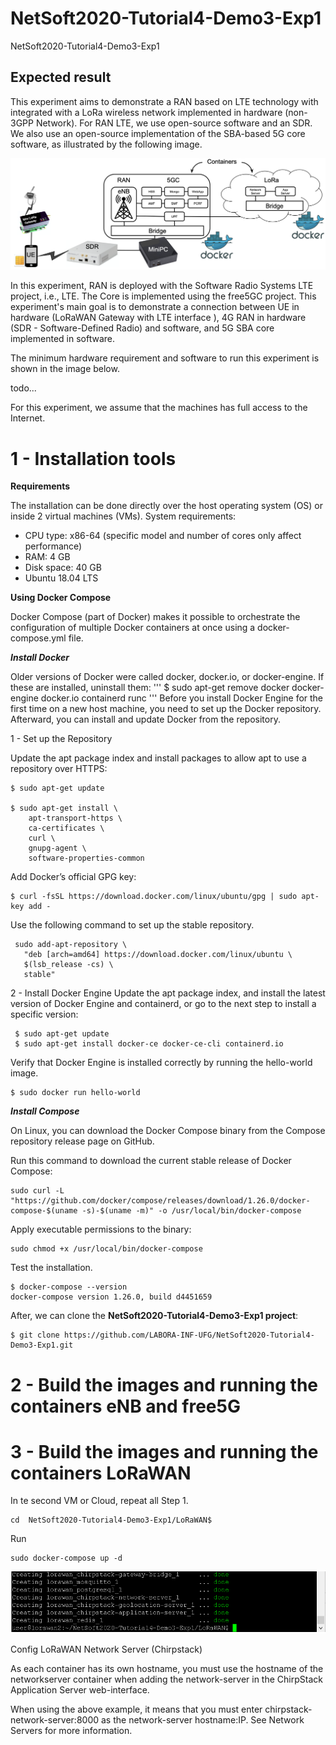 # NetSoft2020-Tutorial4-Demo3-Exp1
NetSoft2020-Tutorial4-Demo3-Exp1

## Expected result
This experiment aims to demonstrate a RAN based on LTE technology with integrated with a LoRa wireless network implemented in hardware (non-3GPP Network). For RAN LTE, we use open-source software and an SDR. We also use an open-source implementation of the SBA-based 5G core software, as illustrated by the following image.
<p align="center">
    <img src="images/demo3-exp1.png"/> 
</p>

In this experiment, RAN is deployed with the Software Radio Systems LTE project, i.e., LTE. The Core is implemented using the free5GC project. This experiment's main goal is to demonstrate a connection between UE in hardware (LoRaWAN Gateway with LTE interface ), 4G RAN in hardware (SDR - Software-Defined Radio) and software, and 5G SBA core implemented in software.

The minimum hardware requirement and software to run this experiment is shown in the image below.

todo...

For this experiment, we assume that the machines has full access to the Internet.

# 1 - Installation tools

**Requirements**

The installation can be done directly over the host operating system (OS) or inside 2 virtual machines (VMs). System requirements:
* CPU type: x86-64 (specific model and number of cores only affect performance)
* RAM: 4 GB
* Disk space: 40 GB
* Ubuntu 18.04 LTS

**Using Docker Compose**

Docker Compose (part of Docker) makes it possible to orchestrate the configuration of multiple Docker containers at once using a docker-compose.yml file.

***Install Docker***

Older versions of Docker were called docker, docker.io, or docker-engine. If these are installed, uninstall them:
'''
$ sudo apt-get remove docker docker-engine docker.io containerd runc
'''
Before you install Docker Engine for the first time on a new host machine, you need to set up the Docker repository. Afterward, you can install and update Docker from the repository.

1 - Set up the Repository

Update the apt package index and install packages to allow apt to use a repository over HTTPS:

```
$ sudo apt-get update

$ sudo apt-get install \
    apt-transport-https \
    ca-certificates \
    curl \
    gnupg-agent \
    software-properties-common
```    
Add Docker’s official GPG key:

```
$ curl -fsSL https://download.docker.com/linux/ubuntu/gpg | sudo apt-key add -
```

Use the following command to set up the stable repository.

```
 sudo add-apt-repository \
   "deb [arch=amd64] https://download.docker.com/linux/ubuntu \
   $(lsb_release -cs) \
   stable"
 ```  
 
2 - Install Docker Engine
Update the apt package index, and install the latest version of Docker Engine and containerd, or go to the next step to install a specific version:

```
 $ sudo apt-get update
 $ sudo apt-get install docker-ce docker-ce-cli containerd.io
```

 Verify that Docker Engine is installed correctly by running the hello-world image.
 
```
$ sudo docker run hello-world
```

***Install Compose***

On Linux, you can download the Docker Compose binary from the Compose repository release page on GitHub. 

Run this command to download the current stable release of Docker Compose:

```
sudo curl -L "https://github.com/docker/compose/releases/download/1.26.0/docker-compose-$(uname -s)-$(uname -m)" -o /usr/local/bin/docker-compose
```
Apply executable permissions to the binary:

```
sudo chmod +x /usr/local/bin/docker-compose
```
Test the installation.

```
$ docker-compose --version
docker-compose version 1.26.0, build d4451659
```

After, we can clone the **NetSoft2020-Tutorial4-Demo3-Exp1 project**:
```
$ git clone https://github.com/LABORA-INF-UFG/NetSoft2020-Tutorial4-Demo3-Exp1.git
```

# 2 - Build the images and running the containers eNB and free5G


# 3 - Build the images and running the containers LoRaWAN 

In te second VM or Cloud, repeat all Step 1.

```
cd  NetSoft2020-Tutorial4-Demo3-Exp1/LoRaWAN$
```
Run
```
sudo docker-compose up -d
```

<p align="center">
    <img src="images/lorawan_docker_result.png"/> 
</p>

Config LoRaWAN Network Server (Chirpstack)

As each container has its own hostname, you must use the hostname of the networkserver container when adding the network-server in the ChirpStack Application Server web-interface.



When using the above example, it means that you must enter chirpstack-network-server:8000 as the network-server hostname:IP. See Network Servers for more information.
